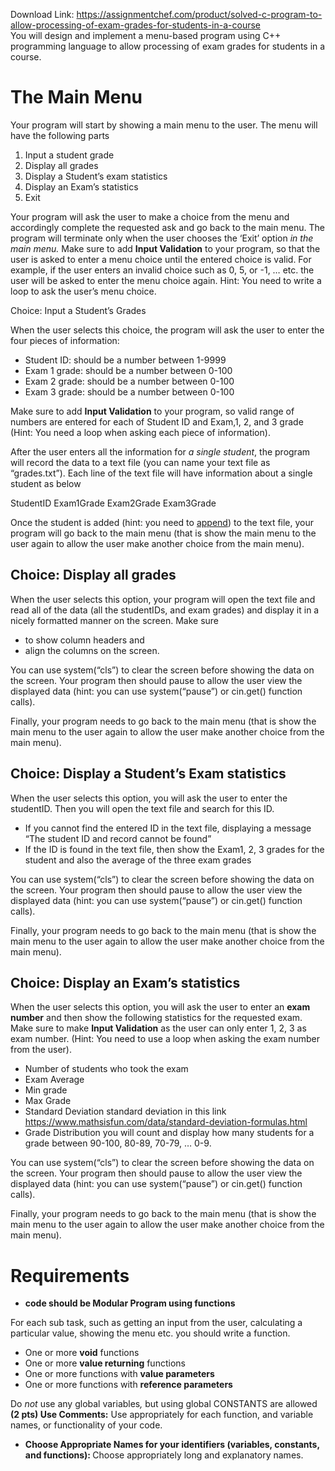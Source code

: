 Download Link: https://assignmentchef.com/product/solved-c-program-to-allow-processing-of-exam-grades-for-students-in-a-course
<br>
You will design and implement a menu-based program using C++ programming language to allow processing of exam grades for students in a course.

<h1><strong> </strong>The Main Menu</h1>

Your program will start by showing a main menu to the user. The menu will have the following parts

<ol>

 <li>Input a student grade</li>

 <li>Display all grades</li>

 <li>Display a Student’s exam statistics</li>

 <li>Display an Exam’s statistics</li>

 <li>Exit</li>

</ol>

Your program will ask the user to make a choice from the menu and accordingly complete the requested ask and go back to the main menu. The program will terminate only when the user chooses the ‘Exit’ option<em> in the main menu. </em>Make sure to add <strong>Input Validation</strong> to your program, so that the user is asked to enter a menu choice until the entered choice is valid. For example, if the user enters an invalid choice such as 0, 5, or -1, … etc. the user will be asked to enter the menu choice again. Hint: You need to write a loop to ask the user’s menu choice.

Choice: Input a Student’s Grades

When the user selects this choice, the program will ask the user to enter the four pieces of information:




<ul>

 <li>Student ID: should be a number between 1-9999</li>

 <li>Exam 1 grade: should be a number between 0-100</li>

 <li>Exam 2 grade: should be a number between 0-100</li>

 <li>Exam 3 grade: should be a number between 0-100</li>

</ul>




Make sure to add <strong>Input Validation</strong> to your program, so valid range of numbers are entered for each of Student ID and Exam,1, 2, and 3 grade (Hint: You need a loop when asking each piece of information).

After the user enters all the information for<em> a single student</em>, the program will record the data to a text file (you can name your text file as “grades.txt”). Each line of the text file will have information about a single student as below

StudentID     Exam1Grade    Exam2Grade    Exam3Grade

Once the student is added (hint: you need to <u>append</u>) to the text file, your program will go back to the main menu (that is show the main menu to the user again to allow the user make another choice from the main menu).

<h2>Choice: Display all grades</h2>

When the user selects this option,  your program will open the text file and read all of the data (all the studentIDs, and exam grades) and display it in a nicely formatted manner on the screen. Make sure

<ul>

 <li>to show column headers and</li>

 <li>align the columns on the screen.</li>

</ul>




You can use system(“cls”) to clear the screen before showing the data on the screen. Your program then should pause to allow the user view the displayed data (hint: you can use system(“pause”) or cin.get() function calls).




Finally, your program needs to go back to the main menu (that is show the main menu to the user again to allow the user make another choice from the main menu).

<h2>Choice: Display a Student’s Exam statistics</h2>




When the user selects this option, you will ask the user to enter the studentID. Then you will open the text file and search for this ID.

<ul>

 <li>If you cannot find the entered ID in the text file, displaying a message “The student ID and record cannot be found”</li>

 <li>If the ID is found in the text file, then show the Exam1, 2, 3 grades for the student and also the average of the three exam grades</li>

</ul>

You can use system(“cls”) to clear the screen before showing the data on the screen. Your program then should pause to allow the user view the displayed data (hint: you can use system(“pause”) or cin.get() function calls).




Finally, your program needs to go back to the main menu (that is show the main menu to the user again to allow the user make another choice from the main menu).

<h2>Choice: Display an Exam’s statistics</h2>




When the user selects this option, you will ask the user to enter an <strong>exam number</strong> and then show the following statistics for the requested exam. Make sure to make <strong>Input Validation</strong> as the user can only enter 1, 2, 3 as exam number. (Hint: You need to use a loop when asking the exam number from the user).

<ul>

 <li>Number of students who took the exam</li>

 <li>Exam Average</li>

 <li>Min grade</li>

 <li>Max Grade</li>

 <li>Standard Deviation standard deviation in this link <u><a href="https://www.mathsisfun.com/data/standard-deviation-formulas.html">https://www.mathsisfun.com/data/standard-deviation-formulas.html</a></u></li>

 <li>Grade Distribution you will count and display how many students for a grade between 90-100, 80-89, 70-79, … 0-9.</li>

</ul>

You can use system(“cls”) to clear the screen before showing the data on the screen. Your program then should pause to allow the user view the displayed data (hint: you can use system(“pause”) or cin.get() function calls).




Finally, your program needs to go back to the main menu (that is show the main menu to the user again to allow the user make another choice from the main menu).

<h1>Requirements</h1>

<ul>

 <li><strong>code should be Modular Program using functions </strong></li>

</ul>

For each sub task, such as getting an input from the user, calculating a particular value, showing the menu etc. you should write a function.

<ul>

 <li>One or more <strong>void</strong> functions</li>

 <li>One or more <strong>value returning</strong> functions</li>

 <li>One or more functions with <strong>value parameters</strong></li>

 <li>One or more functions with <strong>reference parameters</strong></li>

</ul>

Do <em>not</em> use any global variables<em>, </em>but using global CONSTANTS are allowed <strong>(2 pts) Use Comments:</strong> Use appropriately for each function, and variable names, or functionality of your code.

<ul>

 <li><strong>Choose Appropriate Names for your identifiers (variables, constants, and functions): </strong>Choose appropriately long and explanatory names.</li>

</ul>


